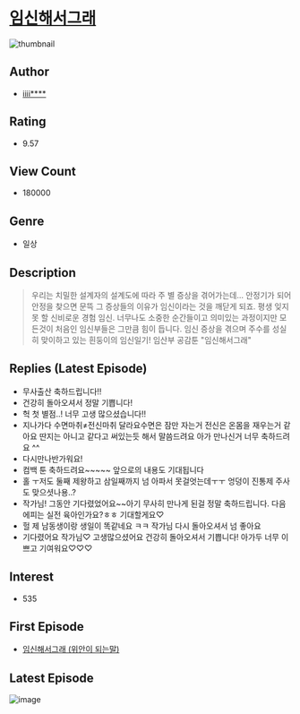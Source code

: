# [임신해서그래](https://comic.naver.com/bestChallenge/list?titleId=794107)
![thumbnail](https://image-comic.pstatic.net/user_contents_data/challenge_comic/2022/04/27/355337/thumbnail_202x164147617f6_b906_4bd9_ab2a_8f9ef48038a4_00002862.JPEG)

## Author
- [iiii****](https://comic.naver.com/artistTitle?id=355337)

## Rating
- 9.57

## View Count
- 180000

## Genre
- 일상

## Description
> 우리는 치밀한 설계자의 설계도에 따라 주 별 증상을 겪어가는데... 안정기가 되어 안정을 찾으면 문뜩 그 증상들의 이유가 임신이라는 것을 깨닫게 되죠. 평생 잊지 못 할 신비로운 경험 임신. 너무나도 소중한 순간들이고 의미있는 과정이지만 모든것이 처음인 임신부들은 그만큼 힘이 듭니다. 임신 증상을 겪으며 주수를 성실히 맞이하고 있는 흰둥이의 임신일기! 임산부 공감툰 "임신해서그래"

## Replies (Latest Episode)
- 무사출산 축하드립니다!!
- 건강히 돌아오셔서 정말 기쁩니다!
- 헉 첫 별점..! 너무 고생 많으셨습니다!!
- 지나가다 수면마취≠전신마취 달라요수면은 잠만 자는거 전신은 온몸을 재우는거 같아요 딴지는 아니고 같다고 써있는듯 해서 말씀드려요 아가 만나신거 너무 축하드려요 ^^
- 다시만나반가워요!
- 컴백 툰 축하드려요~~~~~ 앞으로의 내용도 기대됩니다
- 홀 ㅜ저도 둘째 제왕하고 삼일째까지 넘 아파서 못걸엇는데ㅜㅜ 엉덩이 진통제 주사도 맞으셧나용..?
- 작가님! 그동안 기다렸었어요~~아기 무사히 만나게 된걸 정말 축하드립니다. 다음 에피는 실전 육아인가요?ㅎㅎ 기대할게요♡
- 헐 제 남동생이랑 생일이 똑같네요 ㅋㅋ 작가님 다시 돌아오셔서 넘 좋아요
- 기다렸어요 작가님♡ 고생많으셨어요 건강히 돌아오셔서 기쁩니다! 아가두 너무 이쁘고 기여워요♡♡♡

## Interest
- 535

## First Episode
- [임신해서그래 (위안이 되는말)](https://comic.naver.com/bestChallenge/detail?titleId=794107&no=1)

## Latest Episode
![image](https://image-comic.pstatic.net/user_contents_data/challenge_comic/2023/01/08/355337/upload_3559586866991882849.jpeg)
